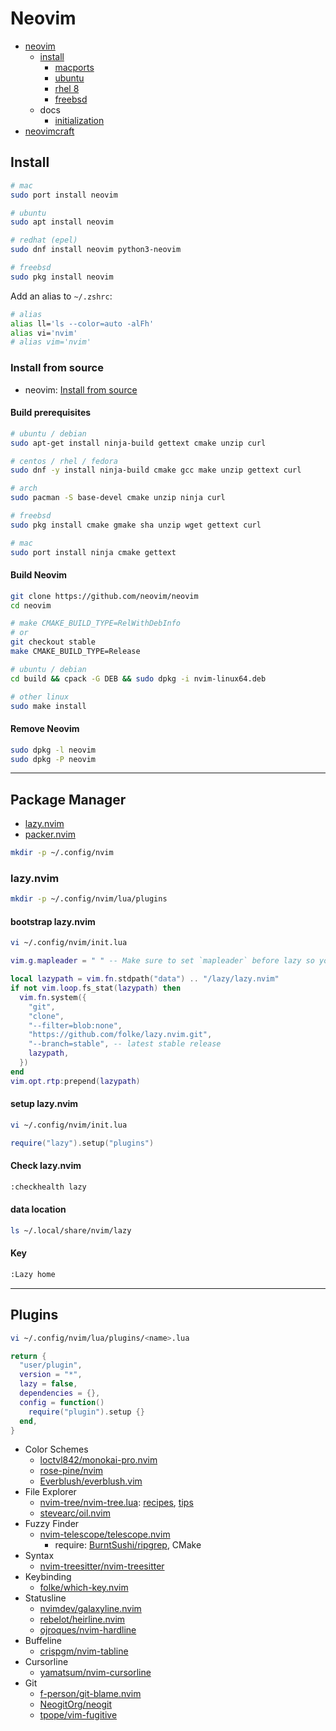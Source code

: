 # Neovim

- [neovim](https://github.com/neovim/neovim)
  - [install](https://github.com/neovim/neovim/wiki/Installing-Neovim)
    - [macports](https://github.com/neovim/neovim/wiki/Installing-Neovim#macports)
    - [ubuntu](https://github.com/neovim/neovim/wiki/Installing-Neovim#ubuntu)
    - [rhel 8](https://github.com/neovim/neovim/wiki/Installing-Neovim#centos-8--rhel-8)
    - [freebsd](https://github.com/neovim/neovim/wiki/Installing-Neovim#freebsd)
  - docs
    - [initialization](https://neovim.io/doc/user/starting.html#initialization)
- [neovimcraft](https://neovimcraft.com)

## Install

```bash
# mac
sudo port install neovim

# ubuntu
sudo apt install neovim

# redhat (epel)
sudo dnf install neovim python3-neovim

# freebsd
sudo pkg install neovim
```

Add an alias to `~/.zshrc`:

```bash
# alias
alias ll='ls --color=auto -alFh'
alias vi='nvim'
# alias vim='nvim'
```

### Install from source

- neovim: [Install from source](https://github.com/neovim/neovim/wiki/Installing-Neovim#install-from-source)

#### Build prerequisites

```bash
# ubuntu / debian
sudo apt-get install ninja-build gettext cmake unzip curl

# centos / rhel / fedora
sudo dnf -y install ninja-build cmake gcc make unzip gettext curl

# arch
sudo pacman -S base-devel cmake unzip ninja curl

# freebsd
sudo pkg install cmake gmake sha unzip wget gettext curl

# mac
sudo port install ninja cmake gettext
```

#### Build Neovim

```bash
git clone https://github.com/neovim/neovim
cd neovim

# make CMAKE_BUILD_TYPE=RelWithDebInfo
# or
git checkout stable
make CMAKE_BUILD_TYPE=Release

# ubuntu / debian
cd build && cpack -G DEB && sudo dpkg -i nvim-linux64.deb

# other linux
sudo make install
```

#### Remove Neovim

```bash
sudo dpkg -l neovim
sudo dpkg -P neovim
```

---

## Package Manager

- [lazy.nvim](https://github.com/folke/lazy.nvim)
- [packer.nvim](https://github.com/wbthomason/packer.nvim)


```bash
mkdir -p ~/.config/nvim
```

### lazy.nvim

```bash
mkdir -p ~/.config/nvim/lua/plugins
```

#### bootstrap lazy.nvim

```bash
vi ~/.config/nvim/init.lua
```

```lua
vim.g.mapleader = " " -- Make sure to set `mapleader` before lazy so your mappings are correct

local lazypath = vim.fn.stdpath("data") .. "/lazy/lazy.nvim"
if not vim.loop.fs_stat(lazypath) then
  vim.fn.system({
    "git",
    "clone",
    "--filter=blob:none",
    "https://github.com/folke/lazy.nvim.git",
    "--branch=stable", -- latest stable release
    lazypath,
  })
end
vim.opt.rtp:prepend(lazypath)
```

#### setup lazy.nvim

```bash
vi ~/.config/nvim/init.lua
```

```lua
require("lazy").setup("plugins")
```

#### Check lazy.nvim

```bash
:checkhealth lazy
```

#### data location

```bash
ls ~/.local/share/nvim/lazy
```

#### Key

```bash
:Lazy home
```

---

## Plugins

```bash
vi ~/.config/nvim/lua/plugins/<name>.lua
```

```lua
return {
  "user/plugin",
  version = "*",
  lazy = false,
  dependencies = {},
  config = function()
    require("plugin").setup {}
  end,
}
```

- Color Schemes
  - [loctvl842/monokai-pro.nvim](https://github.com/loctvl842/monokai-pro.nvim)
  - [rose-pine/nvim](https://github.com/rose-pine/neovim)
  - [Everblush/everblush.vim](https://github.com/Everblush/everblush.vim)
- File Explorer
  - [nvim-tree/nvim-tree.lua](https://github.com/nvim-tree/nvim-tree.lua): [recipes](https://github.com/nvim-tree/nvim-tree.lua/wiki/Recipes), [tips](https://github.com/nvim-tree/nvim-tree.lua/wiki/Tips)
  - [stevearc/oil.nvim](https://github.com/stevearc/oil.nvim)
- Fuzzy Finder
  - [nvim-telescope/telescope.nvim](https://github.com/nvim-telescope/telescope.nvim)
    - require: [BurntSushi/ripgrep](https://github.com/BurntSushi/ripgrep), CMake
- Syntax
  - [nvim-treesitter/nvim-treesitter](https://github.com/nvim-treesitter/nvim-treesitter)
- Keybinding
  - [folke/which-key.nvim](https://github.com/folke/which-key.nvim)
- Statusline
  - [nvimdev/galaxyline.nvim](https://github.com/nvimdev/galaxyline.nvim)
  - [rebelot/heirline.nvim](https://github.com/rebelot/heirline.nvim)
  - [ojroques/nvim-hardline](https://github.com/ojroques/nvim-hardline)
- Buffeline
  - [crispgm/nvim-tabline](https://github.com/crispgm/nvim-tabline)
- Cursorline
  - [yamatsum/nvim-cursorline](https://github.com/yamatsum/nvim-cursorline)
- Git
  - [f-person/git-blame.nvim](https://github.com/f-person/git-blame.nvim)
  - [NeogitOrg/neogit](https://github.com/NeogitOrg/neogit)
  - [tpope/vim-fugitive](https://github.com/tpope/vim-fugitive)

